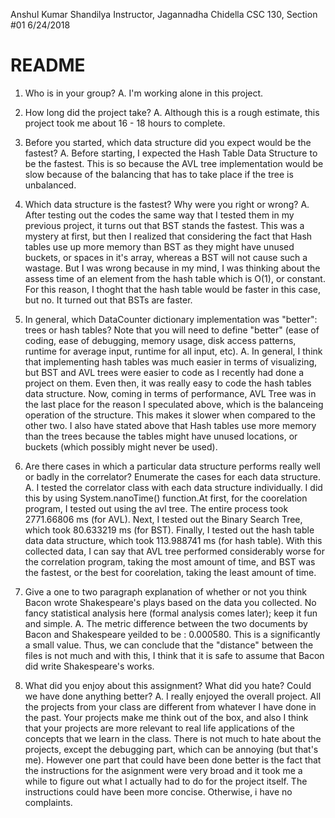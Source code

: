 Anshul Kumar Shandilya
Instructor, Jagannadha Chidella
CSC 130, Section #01
6/24/2018

# README

1. Who is in your group?
A. I'm working alone in this project.

2. How long did the project take?
A. Although this is a rough estimate, this project took me about 16 - 18 hours to complete.

3. Before you started, which data structure did you expect would be the fastest?
A. Before starting, I expected the Hash Table Data Structure to be the fastest. This is so because the AVL tree implementation would be slow because of the balancing 
	that has to take place if the tree is unbalanced.

4. Which data structure is the fastest? Why were you right or wrong?
A. After testing out the codes the same way that I tested them in my previous project, it turns out that BST stands the fastest. This was a mystery at first, but then I realized 
	that considering the fact that Hash tables use up more memory than BST as they might have unused buckets, or spaces in it's array, whereas a BST will not cause such a wastage.
	But I was wrong because in my mind, I was thinking about the assess time of an element from the hash table which is O(1), or constant. For this reason, I thoght that the hash
	table would be	faster in this case, but no. It turned out that BSTs are faster.
	
5. In general, which DataCounter dictionary implementation was "better": trees or hash tables? Note that you will need to define "better" (ease of coding, ease of debugging,
	memory usage, disk access patterns, runtime for average input, runtime for all input, etc).
A. In general, I think that implementing hash tables was much easier in terms of visualizing, but BST and AVL trees were easier to code as I recently had done a project on them.
	Even then, it was really easy to code the hash tables data structure. Now, coming in terms of performance, AVL Tree was in the last place for the reason I speculated above, which
	is the balanceing operation of the structure. This makes it slower when compared to the other two. I also have stated above that Hash tables use more memory than the trees because
	the tables might have unused locations, or buckets (which possibly might never be used).
	
6. Are there cases in which a particular data structure performs really well or badly in the correlator? Enumerate the cases for each data structure.
A. I tested the correlator class with each data structure individually. I did this by using System.nanoTime() function.At first, for the coorelation program, I tested out using the 
	avl tree. The entire process took 2771.66806 ms (for AVL). Next, I tested out the Binary Search Tree, which took 80.633219 ms (for BST). Finally, I tested out the hash table data 
	data structure, which took 113.988741 ms (for hash table). With this collected data, I can say that AVL tree performed considerably worse for the correlation program, taking 
	the most amount of time, and BST was the fastest, or the best for coorelation, taking the least amount of time.

7. Give a one to two paragraph explanation of whether or not you think Bacon wrote Shakespeare's plays based on the data you collected. No fancy statistical analysis here 
	(formal analysis comes later); keep it fun and simple.
A. The metric difference between the two documents by Bacon and Shakespeare yeilded to be : 0.000580. This is a significantly a small value. Thus, we can conclude that the "distance"
	between the files is not much and with this, I think that it is safe to assume that Bacon did write Shakespeare's works.

9. What did you enjoy about this assignment? What did you hate? Could we have done anything better?
A. I really enjoyed the overall project. All the projects from your class are different from whatever I have done in the past. Your projects make me think out of the box, and also
	I think that your projects are more relevant to real life applications of the concepts that we learn in the class. There is not much to hate about the projects, except the debugging
	part, which can be annoying (but that's me). However one part that could have been done better is the fact that the instructions for the asignment were very broad and it took me a while
	to figure out what I actually had to do for the project itself. The instructions could have been more concise. Otherwise, i have no complaints.
	
